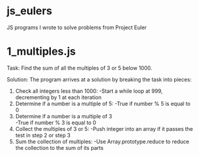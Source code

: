 # js_eulers
JS programs I wrote to solve problems from Project Euler

# 1_multiples.js

Task: 
Find the sum of all the multiples of 3 or 5 below 1000.

Solution: 
The program arrives at a solution by breaking the task into pieces:

1) Check all integers less than 1000: 
  -Start a while loop at 999, decrementing by 1 at each iteration
2) Determine if a number is a multiple of 5: 
  -True if number % 5 is equal to 0
3) Determine if a number is a multiple of 3  
  -True if number % 3 is equal to 0
4) Collect the multiples of 3 or 5: 
  -Push integer into an array if it passes the test in step 2 or step 3
5) Sum the collection of multiples: 
  -Use Array.prototype.reduce to reduce the collection to the sum of its parts

